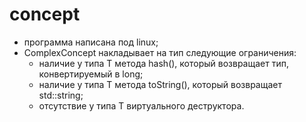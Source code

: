 # concept

- программа написана под linux;
- ComplexConcept накладывает на тип следующие ограничения:
    - наличие у типа T метода hash(), который возвращает тип, конвертируемый в long;
    - наличие у типа T метода toString(), который возвращает std::string;
    - отсутствие у типа T виртуального деструктора.
